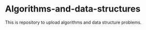 # Algorithms-and-data-structures
This is repository to upload algorithms and data structure problems.
